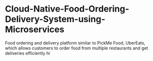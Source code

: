 # Cloud-Native-Food-Ordering-Delivery-System-using-Microservices

Food ordering and delivery platform similar to PickMe Food, UberEats, which allows customers to order food from multiple restaurants and get deliveries efficiently
hi

